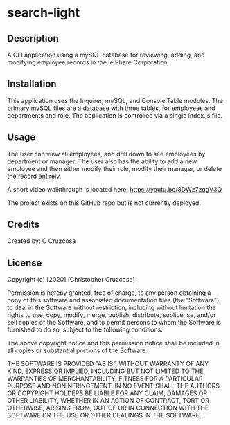 # search-light

## Description 
A CLI application using a mySQL database for reviewing, adding, and modifying employee records in the le Phare Corporation.
         
## Installation
This application uses the Inquirer, mySQL, and Console.Table modules. The primary mySQL files are a database with three tables, for employees and departments and role.  The application is controlled via a single index.js file.  
          
## Usage 
The user can view all employees, and drill down to see employees by department or manager.  The user also has the ability to add a new employee and then either modify their role, modify their manager, or delete the record entirely.

A short video walkthrough is located here: https://youtu.be/8DWz7zqgV3Q

The project exists on this GitHub repo but is not currently deployed.
          
## Credits
Created by: C Cruzcosa
          
## License
Copyright (c) [2020] [Christopher Cruzcosa]

Permission is hereby granted, free of charge, to any person obtaining a copy of this software and associated documentation files (the "Software"), to deal in the Software without restriction, including without limitation the rights to use, copy, modify, merge, publish, distribute, sublicense, and/or sell copies of the Software, and to permit persons to whom the Software is furnished to do so, subject to the following conditions:

The above copyright notice and this permission notice shall be included in all copies or substantial portions of the Software.

THE SOFTWARE IS PROVIDED "AS IS", WITHOUT WARRANTY OF ANY KIND, EXPRESS OR IMPLIED, INCLUDING BUT NOT LIMITED TO THE WARRANTIES OF MERCHANTABILITY, FITNESS FOR A PARTICULAR PURPOSE AND NONINFRINGEMENT. IN NO EVENT SHALL THE AUTHORS OR COPYRIGHT HOLDERS BE LIABLE FOR ANY CLAIM, DAMAGES OR OTHER LIABILITY, WHETHER IN AN ACTION OF CONTRACT, TORT OR OTHERWISE, ARISING FROM, OUT OF OR IN CONNECTION WITH THE SOFTWARE OR THE USE OR OTHER DEALINGS IN THE SOFTWARE.